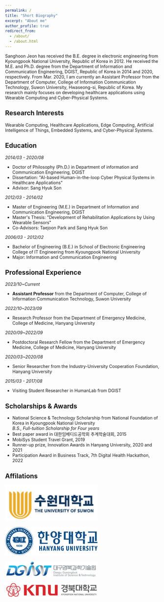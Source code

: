 ```yaml
---
permalink: /
title: "Short Biography"
excerpt: "About me"
author_profile: true
redirect_from: 
  - /about/
  - /about.html
---
```


Sanghoon Jeon has received the B.E. degree in electronic engineering from Kyoungpook National University, Republic of Korea in 2012. He received the M.E. and Ph.D. degree from the Department of Information and Communication Engineering, DGIST, Republic of Korea in 2014 and 2020, respectively. From Mar. 2020, I am currently an Assistant Professor from the Department of Computer, College of Information Communication Technology, Suwon University, Hwaseong-si, Republic of Korea. My research mainly focuses on developing healthcare applications using Wearable Computing and Cyber-Physical Systems.

## Research Interests
Wearable Computing, Healthcare Applications, Edge Computing, Artificial Intelligence of Things, Embedded Systems, and Cyber-Physical Systems.

## Education
_2014/03 - 2020/08_
  * Doctor of Philosophy (Ph.D.) in Department of information and Communication Engineering, DGIST
  * Dissertation: "AI-based Human-in-the-loop Cyber Physical Systems in Healthcare Applications"
  * Advisor: Sang Hyuk Son

_2012/03 - 2014/02_
  * Master of Engineering (M.E.) in Department of Information and Communication Engineering, DGIST
  * Master's Thesis: "Development of Rehabilitation Applications by Using Wearable Sensors"
  * Co-Advisors: Taejoon Park and Sang Hyuk Son

_2006/03 - 2012/02_
  * Bachelor of Engineering (B.E.) in School of Electronic Engineering College of IT Engineering from Kyoungpook National University
  * Major: Information and Communication Engineering

## Professional Experience

_2023/10~Current_
  * **Assistant Professor** from the Department of Computer, College of Information Communication Technology, Suwon University
   
_2022/10~2023/09_
  * Research Professor from the Department of Emergency Medicine, College of Medicine, Hanyang University

_2020/09~2022/09_
  * Postdoctoral Research Fellow from the Department of Emergency Medicine, College of Medicine, Hanyang University
  
_2020/03~2020/08_
  * Senior Researcher from the Industry-University Cooperation Foundation, Hanyang University
  
_2015/03 - 2017/08_
  * Visiting Student Researcher in HumanLab from DGIST

## Scholarships & Awards
  * National Science & Technology Scholarship from National Foundation of Korea in Kyoungpook National University <br>
    _B.S., Full-tuition Scholarship for Four years_
  * Best paper award in 대한임베디드공학회 추계학술대회, 2015 
  * MobiSys Student Travel Grant, 2019
  * Runner-up prize, Innovation Awards in Hanyang University, 2020 and 2021
  * Participation Award in Business Track, 7th Digital Health Hackathon, 2022

## Affilations
  <img src="/images/suwon.png" width="60%" height="10%"><br><br>
  <img src="/images/hanyang.png" width="60%" height="10%"><br><br>
  <img src="/images/l22.png" width="60%" height="20%"><br><br>
  <img src="/images/l11.png" width="60%" height="20%"><br><br>

